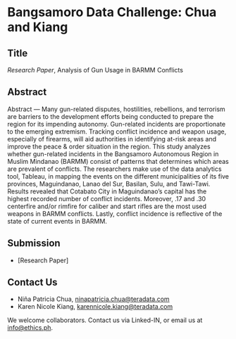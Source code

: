# Bangsamoro Data Challenge: Chua and Kiang

## Title

*Research Paper*, Analysis of Gun Usage in BARMM Conflicts

## Abstract

Abstract — Many gun-related disputes, hostilities, rebellions, and terrorism are barriers to the development efforts being conducted to prepare the region for its impending autonomy. Gun-related incidents are proportionate to the emerging extremism. Tracking conflict incidence and weapon usage, especially of firearms, will aid authorities in identifying at-risk areas and improve the peace & order situation in the region. This study analyzes whether gun-related incidents in the Bangsamoro Autonomous Region in Muslim Mindanao (BARMM) consist of patterns that determines which areas are prevalent of conflicts. The researchers make use of the data analytics tool, Tableau, in mapping the events on the different municipalities of its five provinces, Maguindanao, Lanao del Sur, Basilan, Sulu, and Tawi-Tawi. Results revealed that Cotabato City in Maguindanao’s capital has the highest recorded number of conflict incidents. Moreover, .17 and .30 centerfire and/or rimfire for caliber and start rifles are the most used weapons in BARMM conflicts. Lastly, conflict incidence is reflective of the state of current events in BARMM.

## Submission

* [Research Paper]

## Contact Us

* Niña Patricia Chua, ninapatricia.chua@teradata.com
* Karen Nicole Kiang, karennicole.kiang@teradata.com

We welcome collaborators. Contact us via Linked-IN, or email us at info@ethics.ph.

